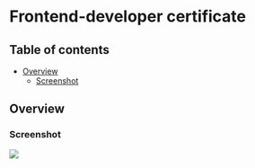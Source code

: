 # Frontend-developer certificate

## Table of contents

- [Overview](#overview)
  - [Screenshot](#screenshot)

## Overview

### Screenshot

![](./sertificate.png)

